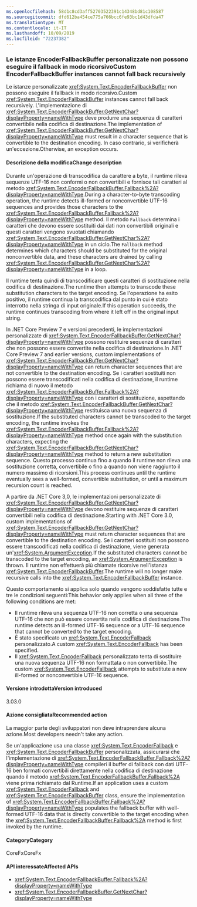```yaml
---
ms.openlocfilehash: 58d1c8cd3aff52703522391c14348bd81c108587
ms.sourcegitcommit: dfd612ba454ce775a766bcc6fe93bc1d43dfda47
ms.translationtype: MT
ms.contentlocale: it-IT
ms.lasthandoff: 10/09/2019
ms.locfileid: "72237382"
---
```

### <a name="custom-encoderfallbackbuffer-instances-cannot-fall-back-recursively"></a><span data-ttu-id="a6642-101">Le istanze EncoderFallbackBuffer personalizzate non possono eseguire il fallback in modo ricorsivo</span><span class="sxs-lookup"><span data-stu-id="a6642-101">Custom EncoderFallbackBuffer instances cannot fall back recursively</span></span>

<span data-ttu-id="a6642-102">Le istanze personalizzate <xref:System.Text.EncoderFallbackBuffer> non possono eseguire il fallback in modo ricorsivo.</span><span class="sxs-lookup"><span data-stu-id="a6642-102">Custom <xref:System.Text.EncoderFallbackBuffer> instances cannot fall back recursively.</span></span> <span data-ttu-id="a6642-103">L'implementazione di <xref:System.Text.EncoderFallbackBuffer.GetNextChar?displayProperty=nameWithType> deve produrre una sequenza di caratteri convertibile nella codifica di destinazione.</span><span class="sxs-lookup"><span data-stu-id="a6642-103">The implementation of <xref:System.Text.EncoderFallbackBuffer.GetNextChar?displayProperty=nameWithType> must result in a character sequence that is convertible to the destination encoding.</span></span> <span data-ttu-id="a6642-104">In caso contrario, si verificherà un'eccezione.</span><span class="sxs-lookup"><span data-stu-id="a6642-104">Otherwise, an exception occurs.</span></span>

#### <a name="change-description"></a><span data-ttu-id="a6642-105">Descrizione della modifica</span><span class="sxs-lookup"><span data-stu-id="a6642-105">Change description</span></span>

<span data-ttu-id="a6642-106">Durante un'operazione di transcodifica da carattere a byte, il runtime rileva sequenze UTF-16 non conformi o non convertibili e fornisce tali caratteri al metodo <xref:System.Text.EncoderFallbackBuffer.Fallback%2A?displayProperty=nameWithType>.</span><span class="sxs-lookup"><span data-stu-id="a6642-106">During a character-to-byte transcoding operation, the runtime detects ill-formed or nonconvertible UTF-16 sequences and provides those characters to the <xref:System.Text.EncoderFallbackBuffer.Fallback%2A?displayProperty=nameWithType> method.</span></span> <span data-ttu-id="a6642-107">Il metodo `Fallback` determina i caratteri che devono essere sostituiti dai dati non convertibili originali e questi caratteri vengono svuotati chiamando <xref:System.Text.EncoderFallbackBuffer.GetNextChar%2A?displayProperty=nameWithType> in un ciclo.</span><span class="sxs-lookup"><span data-stu-id="a6642-107">The `Fallback` method determines which characters should be substituted for the original nonconvertible data, and these characters are drained by calling <xref:System.Text.EncoderFallbackBuffer.GetNextChar%2A?displayProperty=nameWithType> in a loop.</span></span>

<span data-ttu-id="a6642-108">Il runtime tenta quindi di transcodificare questi caratteri di sostituzione nella codifica di destinazione.</span><span class="sxs-lookup"><span data-stu-id="a6642-108">The runtime then attempts to transcode these substitution characters to the target encoding.</span></span> <span data-ttu-id="a6642-109">Se l'operazione ha esito positivo, il runtime continua la transcodifica dal punto in cui è stato interrotto nella stringa di input originale.</span><span class="sxs-lookup"><span data-stu-id="a6642-109">If this operation succeeds, the runtime continues transcoding from where it left off in the original input string.</span></span>

<span data-ttu-id="a6642-110">In .NET Core Preview 7 e versioni precedenti, le implementazioni personalizzate di <xref:System.Text.EncoderFallbackBuffer.GetNextChar?displayProperty=nameWithType> possono restituire sequenze di caratteri che non possono essere convertite nella codifica di destinazione.</span><span class="sxs-lookup"><span data-stu-id="a6642-110">In .NET Core Preview 7 and earlier versions, custom implementations of <xref:System.Text.EncoderFallbackBuffer.GetNextChar?displayProperty=nameWithType> can return character sequences that are not convertible to the destination encoding.</span></span> <span data-ttu-id="a6642-111">Se i caratteri sostituiti non possono essere transcodificati nella codifica di destinazione, il runtime richiama di nuovo il metodo <xref:System.Text.EncoderFallbackBuffer.Fallback%2A?displayProperty=nameWithType> con i caratteri di sostituzione, aspettando che il metodo <xref:System.Text.EncoderFallbackBuffer.GetNextChar?displayProperty=nameWithType> restituisca una nuova sequenza di sostituzione.</span><span class="sxs-lookup"><span data-stu-id="a6642-111">If the substituted characters cannot be transcoded to the target encoding, the runtime invokes the <xref:System.Text.EncoderFallbackBuffer.Fallback%2A?displayProperty=nameWithType> method once again with the substitution characters, expecting the <xref:System.Text.EncoderFallbackBuffer.GetNextChar?displayProperty=nameWithType> method to return a new substitution sequence.</span></span> <span data-ttu-id="a6642-112">Questo processo continua fino a quando il runtime non rileva una sostituzione corretta, convertibile o fino a quando non viene raggiunto il numero massimo di ricorsioni.</span><span class="sxs-lookup"><span data-stu-id="a6642-112">This process continues until the runtime eventually sees a well-formed, convertible substitution, or until a maximum recursion count is reached.</span></span>

<span data-ttu-id="a6642-113">A partire da .NET Core 3,0, le implementazioni personalizzate di <xref:System.Text.EncoderFallbackBuffer.GetNextChar?displayProperty=nameWithType> devono restituire sequenze di caratteri convertibili nella codifica di destinazione.</span><span class="sxs-lookup"><span data-stu-id="a6642-113">Starting with .NET Core 3.0, custom implementations of <xref:System.Text.EncoderFallbackBuffer.GetNextChar?displayProperty=nameWithType> must return character sequences that are convertible to the destination encoding.</span></span> <span data-ttu-id="a6642-114">Se i caratteri sostituiti non possono essere transcodificati nella codifica di destinazione, viene generata un'<xref:System.ArgumentException>.</span><span class="sxs-lookup"><span data-stu-id="a6642-114">If the substituted characters cannot be transcoded to the target encoding, an <xref:System.ArgumentException> is thrown.</span></span> <span data-ttu-id="a6642-115">Il runtime non effettuerà più chiamate ricorsive nell'istanza <xref:System.Text.EncoderFallbackBuffer>.</span><span class="sxs-lookup"><span data-stu-id="a6642-115">The runtime will no longer make recursive calls into the <xref:System.Text.EncoderFallbackBuffer> instance.</span></span>

<span data-ttu-id="a6642-116">Questo comportamento si applica solo quando vengono soddisfatte tutte e tre le condizioni seguenti:</span><span class="sxs-lookup"><span data-stu-id="a6642-116">This behavior only applies when all three of the following conditions are met:</span></span>

- <span data-ttu-id="a6642-117">Il runtime rileva una sequenza UTF-16 non corretta o una sequenza UTF-16 che non può essere convertita nella codifica di destinazione.</span><span class="sxs-lookup"><span data-stu-id="a6642-117">The runtime detects an ill-formed UTF-16 sequence or a UTF-16 sequence that cannot be converted to the target encoding.</span></span>
- <span data-ttu-id="a6642-118">È stato specificato un <xref:System.Text.EncoderFallback> personalizzato.</span><span class="sxs-lookup"><span data-stu-id="a6642-118">A custom <xref:System.Text.EncoderFallback> has been specified.</span></span>
- <span data-ttu-id="a6642-119">Il <xref:System.Text.EncoderFallback> personalizzato tenta di sostituire una nuova sequenza UTF-16 non formattata o non convertibile.</span><span class="sxs-lookup"><span data-stu-id="a6642-119">The custom <xref:System.Text.EncoderFallback> attempts to substitute a new ill-formed or nonconvertible UTF-16 sequence.</span></span>

#### <a name="version-introduced"></a><span data-ttu-id="a6642-120">Versione introdotta</span><span class="sxs-lookup"><span data-stu-id="a6642-120">Version introduced</span></span>

<span data-ttu-id="a6642-121">3.0</span><span class="sxs-lookup"><span data-stu-id="a6642-121">3.0</span></span>

#### <a name="recommended-action"></a><span data-ttu-id="a6642-122">Azione consigliata</span><span class="sxs-lookup"><span data-stu-id="a6642-122">Recommended action</span></span>

<span data-ttu-id="a6642-123">La maggior parte degli sviluppatori non deve intraprendere alcuna azione.</span><span class="sxs-lookup"><span data-stu-id="a6642-123">Most developers needn't take any action.</span></span>

<span data-ttu-id="a6642-124">Se un'applicazione usa una classe <xref:System.Text.EncoderFallback> e <xref:System.Text.EncoderFallbackBuffer> personalizzata, assicurarsi che l'implementazione di <xref:System.Text.EncoderFallbackBuffer.Fallback%2A?displayProperty=nameWithType> compileri il buffer di fallback con dati UTF-16 ben formati convertibili direttamente nella codifica di destinazione quando il metodo <xref:System.Text.EncoderFallbackBuffer.Fallback%2A> viene prima richiamato dal Runtime.</span><span class="sxs-lookup"><span data-stu-id="a6642-124">If an application uses a custom <xref:System.Text.EncoderFallback> and <xref:System.Text.EncoderFallbackBuffer> class, ensure the implementation of <xref:System.Text.EncoderFallbackBuffer.Fallback%2A?displayProperty=nameWithType> populates the fallback buffer with well-formed UTF-16 data that is directly convertible to the target encoding when the <xref:System.Text.EncoderFallbackBuffer.Fallback%2A> method is first invoked by the runtime.</span></span>

#### <a name="category"></a><span data-ttu-id="a6642-125">Category</span><span class="sxs-lookup"><span data-stu-id="a6642-125">Category</span></span>

<span data-ttu-id="a6642-126">CoreFx</span><span class="sxs-lookup"><span data-stu-id="a6642-126">CoreFx</span></span>

#### <a name="affected-apis"></a><span data-ttu-id="a6642-127">API interessate</span><span class="sxs-lookup"><span data-stu-id="a6642-127">Affected APIs</span></span>

- <xref:System.Text.EncoderFallbackBuffer.Fallback%2A?displayProperty=nameWithType>
- <xref:System.Text.EncoderFallbackBuffer.GetNextChar?displayProperty=nameWithType>

<!--

### Affected APIs

- `Overload:System.Text.EncoderFallbackBuffer.Fallback`
- `M:System.Text.EncoderFallbackBuffer.GetNextChar`

-->
